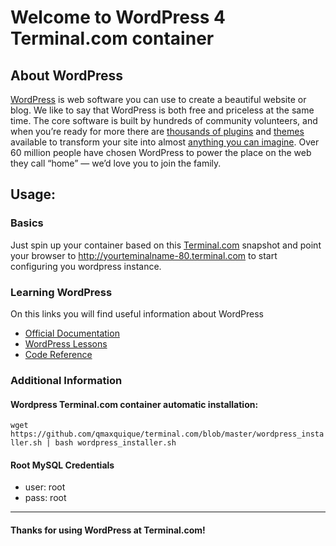 # Welcome to WordPress 4 Terminal.com container
## About WordPress
[WordPress](http://wordpress.org/) is web software you can use to create a beautiful website or blog. We like to say that WordPress is both free and priceless at the same time.
The core software is built by hundreds of community volunteers, and when you’re ready for more there are [thousands of plugins](http://wordpress.org/plugins/) and [themes](http://wordpress.org/themes/) available to transform your site into almost [anything you can imagine](http://wordpress.org/showcase/). Over 60 million people have chosen WordPress to power the place on the web they call “home” — we’d love you to join the family.

## Usage:
### Basics
Just spin up your container based on this [Terminal.com](https://www.terminal.com) snapshot and point your browser to http://yourteminalname-80.terminal.com to start configuring you wordpress instance.

### Learning WordPress
On this links you will find useful information about WordPress
- [Official Documentation](http://codex.wordpress.org/Main_Page)
- [WordPress Lessons](http://codex.wordpress.org/WordPress_Lessons)
- [Code Reference](http://developer.wordpress.org/reference)

### Additional Information
#### Wordpress Terminal.com container automatic installation:
`wget https://github.com/qmaxquique/terminal.com/blob/master/wordpress_installer.sh | bash wordpress_installer.sh`
#### Root MySQL Credentials
- user: root
- pass: root

---

#### Thanks for using WordPress at Terminal.com!